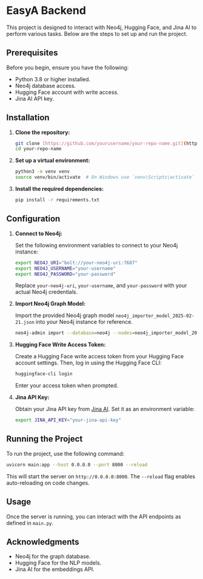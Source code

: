 # EasyA Backend

This project is designed to interact with Neo4j, Hugging Face, and Jina AI to perform various tasks. Below are the steps to set up and run the project.

## Prerequisites

Before you begin, ensure you have the following:

- Python 3.8 or higher installed.
- Neo4j database access.
- Hugging Face account with write access.
- Jina AI API key.

## Installation

1. **Clone the repository:**

   ```bash
   git clone [https://github.com/yourusername/your-repo-name.git](https://github.com/nphacks/easy-a-backend.git)
   cd your-repo-name
   ```

2. **Set up a virtual environment:**

   ```bash
   python3 -m venv venv
   source venv/bin/activate  # On Windows use `venv\Scripts\activate`
   ```

3. **Install the required dependencies:**

   ```bash
   pip install -r requirements.txt
   ```

## Configuration

1. **Connect to Neo4j:**

   Set the following environment variables to connect to your Neo4j instance:

   ```bash
   export NEO4J_URI="bolt://your-neo4j-uri:7687"
   export NEO4J_USERNAME="your-username"
   export NEO4J_PASSWORD="your-password"
   ```

   Replace `your-neo4j-uri`, `your-username`, and `your-password` with your actual Neo4j credentials.

2. **Import Neo4j Graph Model:**

   Import the provided Neo4j graph model `neo4j_importer_model_2025-02-21.json` into your Neo4j instance for reference.

   ```bash
   neo4j-admin import --database=neo4j --nodes=neo4j_importer_model_2025-02-21.json
   ```

3. **Hugging Face Write Access Token:**

   Create a Hugging Face write access token from your Hugging Face account settings. Then, log in using the Hugging Face CLI:

   ```bash
   huggingface-cli login
   ```

   Enter your access token when prompted.

4. **Jina API Key:**

   Obtain your Jina API key from [Jina AI](https://jina.ai/embeddings/). Set it as an environment variable:

   ```bash
   export JINA_API_KEY="your-jina-api-key"
   ```

## Running the Project

To run the project, use the following command:

```bash
uvicorn main:app --host 0.0.0.0 --port 8000 --reload
```

This will start the server on `http://0.0.0.0:8000`. The `--reload` flag enables auto-reloading on code changes.

## Usage

Once the server is running, you can interact with the API endpoints as defined in `main.py`.

## Acknowledgments

- Neo4j for the graph database.
- Hugging Face for the NLP models.
- Jina AI for the embeddings API.
